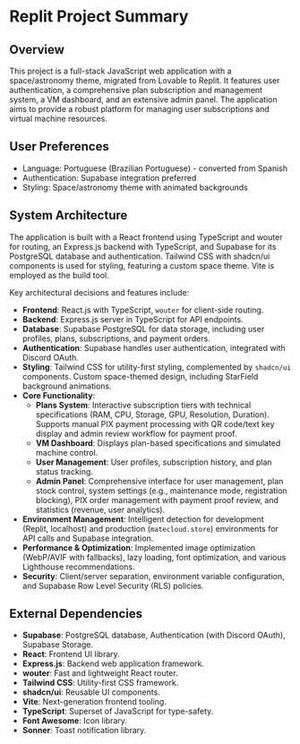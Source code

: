 # Replit Project Summary

## Overview
This project is a full-stack JavaScript web application with a space/astronomy theme, migrated from Lovable to Replit. It features user authentication, a comprehensive plan subscription and management system, a VM dashboard, and an extensive admin panel. The application aims to provide a robust platform for managing user subscriptions and virtual machine resources.

## User Preferences
- Language: Portuguese (Brazilian Portuguese) - converted from Spanish
- Authentication: Supabase integration preferred
- Styling: Space/astronomy theme with animated backgrounds

## System Architecture
The application is built with a React frontend using TypeScript and wouter for routing, an Express.js backend with TypeScript, and Supabase for its PostgreSQL database and authentication. Tailwind CSS with shadcn/ui components is used for styling, featuring a custom space theme. Vite is employed as the build tool.

Key architectural decisions and features include:
- **Frontend**: React.js with TypeScript, `wouter` for client-side routing.
- **Backend**: Express.js server in TypeScript for API endpoints.
- **Database**: Supabase PostgreSQL for data storage, including user profiles, plans, subscriptions, and payment orders.
- **Authentication**: Supabase handles user authentication, integrated with Discord OAuth.
- **Styling**: Tailwind CSS for utility-first styling, complemented by `shadcn/ui` components. Custom space-themed design, including StarField background animations.
- **Core Functionality**:
    - **Plans System**: Interactive subscription tiers with technical specifications (RAM, CPU, Storage, GPU, Resolution, Duration). Supports manual PIX payment processing with QR code/text key display and admin review workflow for payment proof.
    - **VM Dashboard**: Displays plan-based specifications and simulated machine control.
    - **User Management**: User profiles, subscription history, and plan status tracking.
    - **Admin Panel**: Comprehensive interface for user management, plan stock control, system settings (e.g., maintenance mode, registration blocking), PIX order management with payment proof review, and statistics (revenue, user analytics).
- **Environment Management**: Intelligent detection for development (Replit, localhost) and production (`matecloud.store`) environments for API calls and Supabase integration.
- **Performance & Optimization**: Implemented image optimization (WebP/AVIF with fallbacks), lazy loading, font optimization, and various Lighthouse recommendations.
- **Security**: Client/server separation, environment variable configuration, and Supabase Row Level Security (RLS) policies.

## External Dependencies
- **Supabase**: PostgreSQL database, Authentication (with Discord OAuth), Supabase Storage.
- **React**: Frontend UI library.
- **Express.js**: Backend web application framework.
- **wouter**: Fast and lightweight React router.
- **Tailwind CSS**: Utility-first CSS framework.
- **shadcn/ui**: Reusable UI components.
- **Vite**: Next-generation frontend tooling.
- **TypeScript**: Superset of JavaScript for type-safety.
- **Font Awesome**: Icon library.
- **Sonner**: Toast notification library.